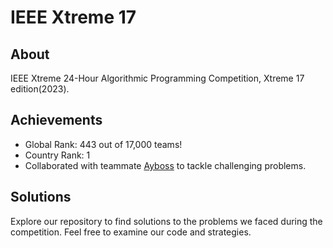 # IEEE Xtreme 17

## About
 IEEE Xtreme 24-Hour Algorithmic Programming Competition, Xtreme 17 edition(2023).

## Achievements
- Global Rank: 443 out of 17,000 teams!
- Country Rank: 1
- Collaborated with teammate [Ayboss](https://github.com/Ayboss) to tackle challenging problems.

## Solutions
Explore our repository to find solutions to the problems we faced during the competition. Feel free to examine our code and strategies.
